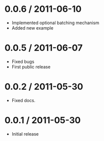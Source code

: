 0.0.6 / 2011-06-10
==================

  * Implemented optional batching mechanism
  * Added new example

0.0.5 / 2011-06-07
==================

  * Fixed bugs
  * First public release

0.0.2 / 2011-05-30
==================

  * Fixed docs.

0.0.1 / 2011-05-30
==================

  * Initial release
